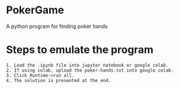 # PokerGame
 A python program for finding poker hands

# Steps to emulate the program
	
	1. Load the .ipynb file into jupyter notebook or google colab.
	2. If using colab, upload the poker-hands.txt into google colab.
	3. Click Runtime->run all.
	4. The solution is presented at the end. 
